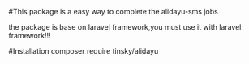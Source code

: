 #This package is a easy way to complete the alidayu-sms jobs

the package is base on laravel framework,you must use it with laravel framework!!!

#Installation
    composer require tinsky/alidayu
